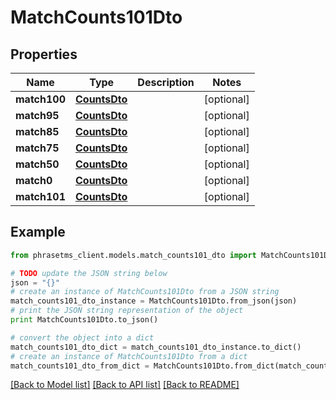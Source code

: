 # MatchCounts101Dto

## Properties

| Name         | Type                          | Description | Notes      |
| ------------ | ----------------------------- | ----------- | ---------- |
| **match100** | [**CountsDto**](CountsDto.md) |             | [optional] |
| **match95**  | [**CountsDto**](CountsDto.md) |             | [optional] |
| **match85**  | [**CountsDto**](CountsDto.md) |             | [optional] |
| **match75**  | [**CountsDto**](CountsDto.md) |             | [optional] |
| **match50**  | [**CountsDto**](CountsDto.md) |             | [optional] |
| **match0**   | [**CountsDto**](CountsDto.md) |             | [optional] |
| **match101** | [**CountsDto**](CountsDto.md) |             | [optional] |

## Example

```python
from phrasetms_client.models.match_counts101_dto import MatchCounts101Dto

# TODO update the JSON string below
json = "{}"
# create an instance of MatchCounts101Dto from a JSON string
match_counts101_dto_instance = MatchCounts101Dto.from_json(json)
# print the JSON string representation of the object
print MatchCounts101Dto.to_json()

# convert the object into a dict
match_counts101_dto_dict = match_counts101_dto_instance.to_dict()
# create an instance of MatchCounts101Dto from a dict
match_counts101_dto_from_dict = MatchCounts101Dto.from_dict(match_counts101_dto_dict)
```

[[Back to Model list]](../README.md#documentation-for-models) [[Back to API list]](../README.md#documentation-for-api-endpoints) [[Back to README]](../README.md)
